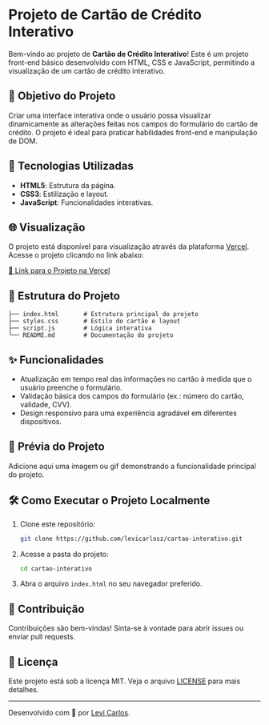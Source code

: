 # Projeto de Cartão de Crédito Interativo

Bem-vindo ao projeto de **Cartão de Crédito Interativo**! Este é um projeto front-end básico desenvolvido com HTML, CSS e JavaScript, permitindo a visualização de um cartão de crédito interativo.

## 🎯 Objetivo do Projeto

Criar uma interface interativa onde o usuário possa visualizar dinamicamente as alterações feitas nos campos do formulário do cartão de crédito. O projeto é ideal para praticar habilidades front-end e manipulação de DOM.

## 🚀 Tecnologias Utilizadas

- **HTML5**: Estrutura da página.
- **CSS3**: Estilização e layout.
- **JavaScript**: Funcionalidades interativas.

## 🌐 Visualização

O projeto está disponível para visualização através da plataforma [Vercel](https://vercel.com/). Acesse o projeto clicando no link abaixo:

[🔗 Link para o Projeto na Vercel](https://cartao-interativo-six.vercel.app/)

## 📂 Estrutura do Projeto

```
├── index.html       # Estrutura principal do projeto
├── styles.css       # Estilo do cartão e layout
├── script.js        # Lógica interativa
└── README.md        # Documentação do projeto
```

## ✨ Funcionalidades

- Atualização em tempo real das informações no cartão à medida que o usuário preenche o formulário.
- Validação básica dos campos do formulário (ex.: número do cartão, validade, CVV).
- Design responsivo para uma experiência agradável em diferentes dispositivos.

## 📸 Prévia do Projeto

Adicione aqui uma imagem ou gif demonstrando a funcionalidade principal do projeto.

## 🛠️ Como Executar o Projeto Localmente

1. Clone este repositório:
   ```bash
   git clone https://github.com/levicarlosz/cartao-interativo.git
   ```

2. Acesse a pasta do projeto:
   ```bash
   cd cartao-interativo
   ```

3. Abra o arquivo `index.html` no seu navegador preferido.

## 🤝 Contribuição

Contribuições são bem-vindas! Sinta-se à vontade para abrir issues ou enviar pull requests.

## 📄 Licença

Este projeto está sob a licença MIT. Veja o arquivo [LICENSE](LICENSE) para mais detalhes.

---

Desenvolvido com 💙 por [Levi Carlos](https://github.com/levicarlosz).

